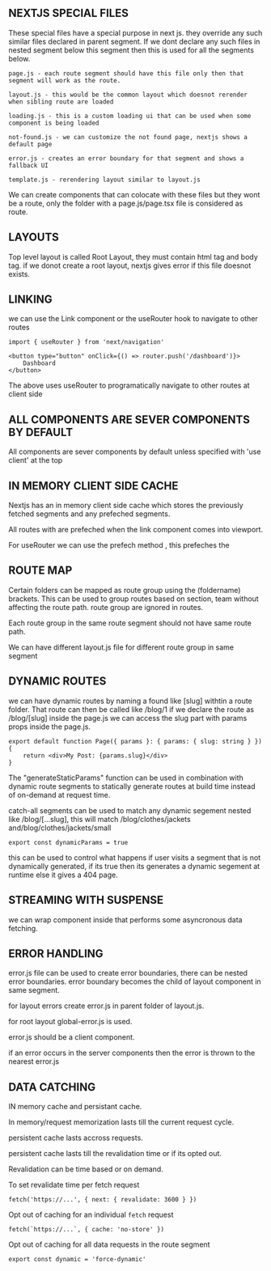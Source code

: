## NEXTJS SPECIAL FILES

These special files have a special purpose in next js. they override any such similar files declared in parent segment. If we dont declare any such files in nested segment below this segment then this is used for all the segments below.

    page.js - each route segment should have this file only then that segment will work as the route.

    layout.js - this would be the common layout which doesnot rerender when sibling route are loaded

    loading.js - this is a custom loading ui that can be used when some component is being loaded

    not-found.js - we can customize the not found page, nextjs shows a default page

    error.js - creates an error boundary for that segment and shows a fallback UI

    template.js - rerendering layout similar to layout.js

We can create components that can colocate with these files but they wont be a route, only the folder with a page.js/page.tsx file is considered as route.

## LAYOUTS

Top level layout is called Root Layout, they must contain html tag and body tag. if we donot create a root layout, nextjs
gives error if this file doesnot exists.

## LINKING

we can use the Link component or the useRouter hook to navigate to other routes

    import { useRouter } from 'next/navigation'

    <button type="button" onClick={() => router.push('/dashboard')}>
        Dashboard
    </button>

The above uses useRouter to programatically navigate to other routes at client side

## ALL COMPONENTS ARE SEVER COMPONENTS BY DEFAULT

All components are sever components by default unless specified with 'use client' at the top

## IN MEMORY CLIENT SIDE CACHE

Nextjs has an in memory client side cache which stores the previously fetched segments and any prefeched segments.

All routes with <Link> are prefeched when the link component comes into viewport.

For useRouter we can use the prefech method , this prefeches the

## ROUTE MAP

Certain folders can be mapped as route group using the (foldername) brackets. This can be used to group routes based on section, team without affecting the route path. route group are ignored in routes.

Each route group in the same route segment should not have same route path.

We can have different layout.js file for different route group in same segment

## DYNAMIC ROUTES

we can have dynamic routes by naming a found like [slug] withtin a route folder. That route can then be called like /blog/1 if we declare the route as /blog/[slug] inside the page.js we can access the slug part with params props inside the page.js.

    export default function Page({ params }: { params: { slug: string } }) {
        return <div>My Post: {params.slug}</div>
    }

The "generateStaticParams" function can be used in combination with dynamic route segments to statically generate routes at build time instead of on-demand at request time.

catch-all segments can be used to match any dynamic segement nested like /blog/[...slug], this will match /blog/clothes/jackets and/blog/clothes/jackets/small

    export const dynamicParams = true

this can be used to control what happens if user visits a segment that is not dynamically generated, if its true then its generates a dynamic segement at runtime else it gives a 404 page.

## STREAMING WITH SUSPENSE

we can wrap component inside <Suspense> that performs some asyncronous data fetching.

## ERROR HANDLING

error.js file can be used to create error boundaries, there can be nested error boundaries. error boundary becomes the child of layout component in same segment.

for layout errors create error.js in parent folder of layout.js.

for root layout global-error.js is used.

error.js should be a client component.

if an error occurs in the server components then the error is thrown to the nearest error.js

## DATA CATCHING

IN memory cache and persistant cache.

In memory/request memorization lasts till the current request cycle.

persistent cache lasts accross requests.

persistent cache lasts till the revalidation time or if its opted out.

Revalidation can be time based or on demand.

To set revalidate time per fetch request

    fetch('https://...', { next: { revalidate: 3600 } })

Opt out of caching for an individual `fetch` request

    fetch(`https://...`, { cache: 'no-store' })

Opt out of caching for all data requests in the route segment

    export const dynamic = 'force-dynamic'
